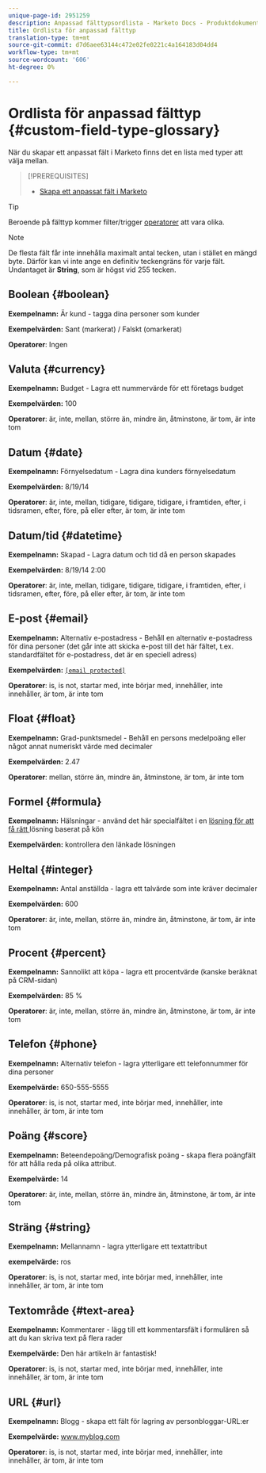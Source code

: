 ```yaml
---
unique-page-id: 2951259
description: Anpassad fälttypsordlista - Marketo Docs - Produktdokumentation
title: Ordlista för anpassad fälttyp
translation-type: tm+mt
source-git-commit: d7d6aee63144c472e02fe0221c4a164183d04dd4
workflow-type: tm+mt
source-wordcount: '606'
ht-degree: 0%

---
```



# Ordlista för anpassad fälttyp {#custom-field-type-glossary}

När du skapar ett anpassat fält i Marketo finns det en lista med typer att välja mellan.

>[!PREREQUISITES]
>
>* [Skapa ett anpassat fält i Marketo](create-a-custom-field-in-marketo.md)

>



>[!TIP]
>
>Beroende på fälttyp kommer filter/trigger [operatorer](https://docs.marketo.com/display/public/DOCS/Smart+List+Filter+Operators+Glossary) att vara olika.

>[!NOTE]
>
>De flesta fält får inte innehålla maximalt antal tecken, utan i stället en mängd byte. Därför kan vi inte ange en definitiv teckengräns för varje fält. Undantaget är **String**, som är högst vid 255 tecken.

## Boolean {#boolean}

**Exempelnamn:** Är kund - tagga dina personer som kunder

**Exempelvärden:** Sant (markerat) / Falskt (omarkerat)

**Operatorer**: Ingen

## Valuta {#currency}

**Exempelnamn:** Budget - Lagra ett nummervärde för ett företags budget

**Exempelvärden:** 100

**Operatorer**: är, inte, mellan, större än, mindre än, åtminstone, är tom, är inte tom

## Datum {#date}

**Exempelnamn:** Förnyelsedatum - Lagra dina kunders förnyelsedatum

**Exempelvärden:** 8/19/14

**Operatorer**: är, inte, mellan, tidigare, tidigare, tidigare, i framtiden, efter, i tidsramen, efter, före, på eller efter, är tom, är inte tom

## Datum/tid {#datetime}

**Exempelnamn:** Skapad - Lagra datum och tid då en person skapades

**Exempelvärden:** 8/19/14 2:00

**Operatorer**: är, inte, mellan, tidigare, tidigare, tidigare, i framtiden, efter, i tidsramen, efter, före, på eller efter, är tom, är inte tom

## E-post {#email}

**Exempelnamn:** Alternativ e-postadress - Behåll en alternativ e-postadress för dina personer (det går inte att skicka e-post till det här fältet, t.ex. standardfältet för e-postadress, det är en speciell adress)

**Exempelvärden:** [`[email protected]`](http://docs.marketo.com/cdn-cgi/l/email-protection#335d525e5673505c5e43525d4a1d505c5e)

**Operatorer**: is, is not, startar med, inte börjar med, innehåller, inte innehåller, är tom, är inte tom

## Float {#float}

**Exempelnamn:** Grad-punktsmedel - Behåll en persons medelpoäng eller något annat numeriskt värde med decimaler

**Exempelvärden:** 2.47

**Operatorer**: mellan, större än, mindre än, åtminstone, är tom, är inte tom

## Formel {#formula}

**Exempelnamn:** Hälsningar - använd det här specialfältet i en  [lösning för att få rätt ](create-and-use-a-concatenated-string-formula-field.md) lösning baserat på kön

**Exempelvärden:** kontrollera den länkade lösningen

## Heltal {#integer}

**Exempelnamn:** Antal anställda - lagra ett talvärde som inte kräver decimaler

**Exempelvärden:** 600

**Operatorer**: är, inte, mellan, större än, mindre än, åtminstone, är tom, är inte tom

## Procent {#percent}

**Exempelnamn:** Sannolikt att köpa - lagra ett procentvärde (kanske beräknat på CRM-sidan)

**Exempelvärden:** 85 %

**Operatorer**: är, inte, mellan, större än, mindre än, åtminstone, är tom, är inte tom

## Telefon {#phone}

**Exempelnamn:** Alternativ telefon - lagra ytterligare ett telefonnummer för dina personer

**Exempelvärde:** 650-555-5555

**Operatorer**: is, is not, startar med, inte börjar med, innehåller, inte innehåller, är tom, är inte tom

## Poäng {#score}

**Exempelnamn:** Beteendepoäng/Demografisk poäng - skapa flera poängfält för att hålla reda på olika attribut.

**Exempelvärde:** 14

**Operatorer**: är, inte, mellan, större än, mindre än, åtminstone, är tom, är inte tom

## Sträng {#string}

**Exempelnamn:** Mellannamn - lagra ytterligare ett textattribut

**exempelvärde:** ros

**Operatorer**: is, is not, startar med, inte börjar med, innehåller, inte innehåller, är tom, är inte tom

## Textområde {#text-area}

**Exempelnamn:** Kommentarer - lägg till ett kommentarsfält i formulären så att du kan skriva text på flera rader

**Exempelvärde:** Den här artikeln är fantastisk!

**Operatorer**: is, is not, startar med, inte börjar med, innehåller, inte innehåller, är tom, är inte tom

## URL {#url}

**Exempelnamn:** Blogg - skapa ett fält för lagring av personbloggar-URL:er

**Exempelvärde:** www.myblog.com

**Operatorer**: is, is not, startar med, inte börjar med, innehåller, inte innehåller, är tom, är inte tom
